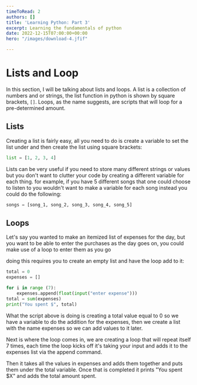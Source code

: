 ```yaml
---
timeToRead: 2
authors: []
title: 'Learning Python: Part 3'
excerpt: Learning the fundamentals of python
date: 2022-12-15T07:00:00+00:00
hero: "/images/download-4.jfif"

---
```

# Lists and Loop

In this section, I will be talking about lists and loops. A list is a collection of numbers and or strings, the list function in python is shown by square brackets, `[]`. Loops, as the name suggests, are scripts that will loop for a pre-determined amount.

## Lists

Creating a list is fairly easy, all you need to do is create a variable to set the list under and then create the list using square brackets:

```python
list = [1, 2, 3, 4]
```

Lists can be very useful if you need to store many different strings or values but you don't want to clutter your code by creating a different variable for each thing. for example, if you have 5 different songs that one could choose to listen to you wouldn't want to make a variable for each song instead you could do the following:

```python 
songs = [song_1, song_2, song_3, song_4, song_5]
```

## Loops

Let's say you wanted to make an itemized list of expenses for the day, but you want to be able to enter the purchases as the day goes on, you could make use of a loop to enter them as you go

doing this requires you to create an empty list and have the loop add to it:

```python
total = 0
expenses = []

for i in range (7):
	expenses.append(float(input("enter expense")))
total = sum(expenses)
print("You spent $", total)
```

What the script above is doing is creating a total value equal to 0 so we have a variable to do the addition for the expenses, then we create a list with the name expenses so we can add values to it later. 

Next is where the loop comes in, we are creating a loop that will repeat itself 7 times, each time the loop kicks off it's taking your input and adds it to the expenses list via the append command. 

Then it takes all the values in expenses and adds them together and puts them under the total variable. Once that is completed it prints "You spent $X" and adds the total amount spent.